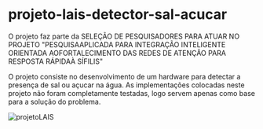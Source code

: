 # projeto-lais-detector-sal-acucar

O projeto faz parte da SELEÇÃO DE PESQUISADORES PARA ATUAR NO PROJETO "PESQUISAAPLICADA PARA INTEGRAÇÃO INTELIGENTE ORIENTADA AOFORTALECIMENTO DAS REDES DE ATENÇÃO PARA RESPOSTA RÁPIDAÀ SÍFILIS"

O projeto consiste no desenvolvimento de um hardware para detectar a presença de sal ou açucar na água.
As implementações colocadas neste projeto não foram completamente testadas, logo servem apenas como base para a solução do problema.

![projetoLAIS](https://user-images.githubusercontent.com/13836615/102841970-b6002780-43e4-11eb-8098-734b1ab5fba2.png)
